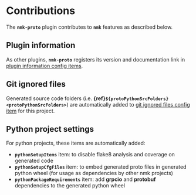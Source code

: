 # Contributions

The **`nmk-proto`** plugin contributes to **`nmk`** features as described below.

## Plugin information

As other plugins, **`nmk-proto`** registers its version and documentation link in [plugin information config items](https://nmk-base.readthedocs.io/en/stable/extend.html#plugin-information).

## Git ignored files

Generated source code folders (i.e. **{ref}`${protoPythonSrcFolders}<protoPythonSrcFolders>`**) are automatically added to [git ignored files config item](https://nmk-base.readthedocs.io/en/stable/extend.html#git-ignored-files) for this project.

## Python project settings

For python projects, these items are automatically added:
* **`pythonSetupItems`** item: to disable flake8 analysis and coverage on generated code
* **`pythonSetupCfgFiles`** item: to embed generated proto files in generated python wheel (for usage as dependencies by other nmk projects)
* **`pythonPackageRequirements`** item: add **grpcio** and **protobuf** dependencies to the generated python wheel